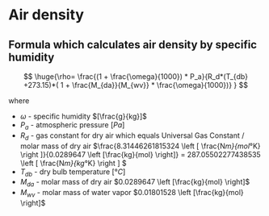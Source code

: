 # Air density

## Formula which calculates air density by specific humidity

$$
  \huge{\rho= \frac{(1 + \frac{\omega}{1000}) * P_a}{R_d*(T_{db} +273.15)*( 1 + \frac{M_{da}}{M_{wv}} * \frac{\omega}{1000})} }
$$

where

- $\omega$ - specific humidity $[\frac{g}{kg}]$
- $P_a$ - atmospheric pressure $[Pa]$
- $R_d$ - gas constant for dry air which equals Universal Gas Constant / molar mass of dry air   $\frac{8.31446261815324 \left [ \frac{N*m}{mol*°K} \right ]}{0.0289647  \left [\frac{kg}{mol} \right]} = 287.05502277438535 \left [ \frac{N*m}{kg*°K} \right ] $
- $T_{db}$ - dry bulb temperature $[°C]$
- $M_{da}$ - molar mass of dry air $0.0289647  \left [\frac{kg}{mol} \right]$
- $M_{wv}$ - molar mass of water vapor $0.01801528  \left [\frac{kg}{mol} \right]$
